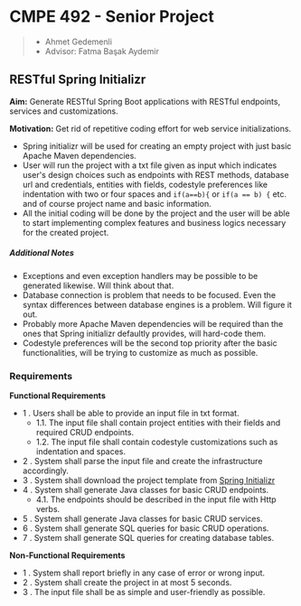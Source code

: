 # CMPE 492 - Senior Project
> - Ahmet Gedemenli
> - Advisor: Fatma Başak Aydemir
## RESTful Spring Initializr
**Aim:** Generate RESTful Spring Boot applications with RESTful endpoints, services and customizations.

**Motivation:** Get rid of repetitive coding effort for web service initializations.

* Spring initializr will be used for creating an empty project with just basic Apache Maven dependencies.
* User will run the project with a txt file given as input which indicates user's design choices such as endpoints with REST methods, database url and credentials, entities with fields, codestyle preferences like indentation with two or four spaces and `if(a==b){` or `if(a == b) {` etc. and of course project name and basic information.
* All the initial coding will be done by the project and the user will be able to start implementing complex features and business logics necessary for the created project.

##### Additional Notes
* Exceptions and even exception handlers may be possible to be generated likewise. Will think about that.
* Database connection is problem that needs to be focused. Even the syntax differences between database engines is a problem. Will figure it out.
* Probably more Apache Maven dependencies will be required than the ones that Spring initializr defaultly provides, will hard-code them.
* Codestyle preferences will be the second top priority after the basic functionalities, will be trying to customize as much as possible.

### Requirements
**Functional Requirements**
 * 1 . Users shall be able to provide an input file in txt format.
   * 1.1. The input file shall contain project entities with their fields and required CRUD endpoints.
   * 1.2. The input file shall contain codestyle customizations such as indentation and spaces.
 * 2 . System shall parse the input file and create the infrastructure accordingly.
 * 3 . System shall download the project template from [Spring Initializr](https://start.spring.io/)
 * 4 . System shall generate Java classes for basic CRUD endpoints.
   * 4.1. The endpoints should be described in the input file with Http verbs.
 * 5 . System shall generate Java classes for basic CRUD services.
 * 6 . System shall generate SQL queries for basic CRUD operations.
 * 7 . System shall generate SQL queries for creating database tables.
 
**Non-Functional Requirements**
 * 1 . System shall report briefly in any case of error or wrong input.
 * 2 . System shall create the project in at most 5 seconds.
 * 3 . The input file shall be as simple and user-friendly as possible.
